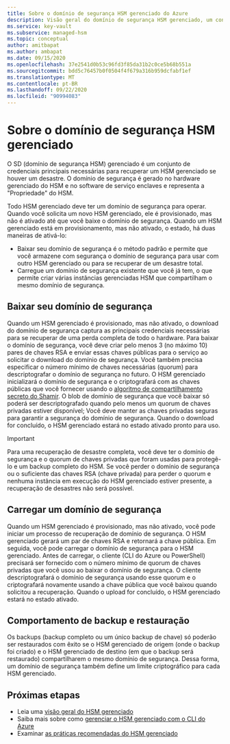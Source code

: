 ```yaml
---
title: Sobre o domínio de segurança HSM gerenciado do Azure
description: Visão geral do domínio de segurança HSM gerenciado, um conjunto de credenciais principais necessárias para recuperar um HSM gerenciado
ms.service: key-vault
ms.subservice: managed-hsm
ms.topic: conceptual
author: amitbapat
ms.author: ambapat
ms.date: 09/15/2020
ms.openlocfilehash: 37e2541d0b53c96fd3f85da31b2c0ce5b68b551a
ms.sourcegitcommit: bdd5c76457b0f0504f4f679a316b959dcfabf1ef
ms.translationtype: MT
ms.contentlocale: pt-BR
ms.lasthandoff: 09/22/2020
ms.locfileid: "90994083"
---
```

# <a name="about-the-managed-hsm-security-domain"></a>Sobre o domínio de segurança HSM gerenciado

O SD (domínio de segurança HSM) gerenciado é um conjunto de credenciais principais necessárias para recuperar um HSM gerenciado se houver um desastre. O domínio de segurança é gerado no hardware gerenciado do HSM e no software de serviço enclaves e representa a "Propriedade" do HSM.

Todo HSM gerenciado deve ter um domínio de segurança para operar. Quando você solicita um novo HSM gerenciado, ele é provisionado, mas não é ativado até que você baixe o domínio de segurança. Quando um HSM gerenciado está em provisionamento, mas não ativado, o estado, há duas maneiras de ativá-lo:
- Baixar seu domínio de segurança é o método padrão e permite que você armazene com segurança o domínio de segurança para usar com outro HSM gerenciado ou para se recuperar de um desastre total.
- Carregue um domínio de segurança existente que você já tem, o que permite criar várias instâncias gerenciadas HSM que compartilham o mesmo domínio de segurança.

## <a name="download-your-security-domain"></a>Baixar seu domínio de segurança

Quando um HSM gerenciado é provisionado, mas não ativado, o download do domínio de segurança captura as principais credenciais necessárias para se recuperar de uma perda completa de todo o hardware. Para baixar o domínio de segurança, você deve criar pelo menos 3 (no máximo 10) pares de chaves RSA e enviar essas chaves públicas para o serviço ao solicitar o download do domínio de segurança. Você também precisa especificar o número mínimo de chaves necessárias (quorum) para descriptografar o domínio de segurança no futuro. O HSM gerenciado inicializará o domínio de segurança e o criptografará com as chaves públicas que você fornecer usando o [algoritmo de compartilhamento secreto do Shamir](https://dl.acm.org/doi/10.1145/359168.359176). O blob de domínio de segurança que você baixar só poderá ser descriptografado quando pelo menos um quorum de chaves privadas estiver disponível; Você deve manter as chaves privadas seguras para garantir a segurança do domínio de segurança. Quando o download for concluído, o HSM gerenciado estará no estado ativado pronto para uso.  

> [!IMPORTANT]
> Para uma recuperação de desastre completa, você deve ter o domínio de segurança e o quorum de chaves privadas que foram usadas para protegê-lo e um backup completo do HSM. Se você perder o domínio de segurança ou o suficiente das chaves RSA (chave privada) para perder o quorum e nenhuma instância em execução do HSM gerenciado estiver presente, a recuperação de desastres não será possível.

## <a name="upload-a-security-domain"></a>Carregar um domínio de segurança

Quando um HSM gerenciado é provisionado, mas não ativado, você pode iniciar um processo de recuperação de domínio de segurança. O HSM gerenciado gerará um par de chaves RSA e retornará a chave pública. Em seguida, você pode carregar o domínio de segurança para o HSM gerenciado. Antes de carregar, o cliente (CLI do Azure ou PowerShell) precisará ser fornecido com o número mínimo de quorum de chaves privadas que você usou ao baixar o domínio de segurança. O cliente descriptografará o domínio de segurança usando esse quorum e o criptografará novamente usando a chave pública que você baixou quando solicitou a recuperação. Quando o upload for concluído, o HSM gerenciado estará no estado ativado.

## <a name="backup-and-restore-behavior"></a>Comportamento de backup e restauração

Os backups (backup completo ou um único backup de chave) só poderão ser restaurados com êxito se o HSM gerenciado de origem (onde o backup foi criado) e o HSM gerenciado de destino (em que o backup será restaurado) compartilharem o mesmo domínio de segurança. Dessa forma, um domínio de segurança também define um limite criptográfico para cada HSM gerenciado.

## <a name="next-steps"></a>Próximas etapas

- Leia uma [visão geral do HSM gerenciado](overview.md)
- Saiba mais sobre como [gerenciar o HSM gerenciado com o CLI do Azure](key-management.md)
- Examinar [as práticas recomendadas do HSM gerenciado](best-practices.md)
